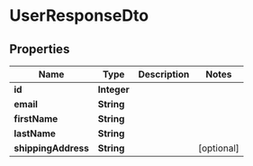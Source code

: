 

# UserResponseDto


## Properties

| Name | Type | Description | Notes |
|------------ | ------------- | ------------- | -------------|
|**id** | **Integer** |  |  |
|**email** | **String** |  |  |
|**firstName** | **String** |  |  |
|**lastName** | **String** |  |  |
|**shippingAddress** | **String** |  |  [optional] |



